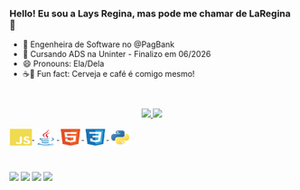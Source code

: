 ### Hello! Eu sou a Lays Regina, mas pode me chamar de LaRegina  👋


- 🔭 Engenheira de Software no @PagBank
- 🌱 Cursando ADS na Uninter - Finalizo em 06/2026
- 😄 Pronouns: Ela/Dela
- ☕🍺 Fun fact: Cerveja e café é comigo mesmo!

##

<div>
  <br><a href="https://beacons.ai/laregn">
  <center><img height="160em" src="https://github-readme-stats.vercel.app/api?username=laregn&show_icons=false&theme=midnight-purple&include_all_commits-true&count_private=true">
  <img height="160em" src="https://github-readme-stats.vercel.app/api/top-langs/?username=laregn&layout=compact&langs_count=16&theme=midnight-purple"></center>
  
</div>


<div style="display: inline_block"><br>
  <img align="center" alt="laregn-Js" height="30" width="40" src="https://raw.githubusercontent.com/devicons/devicon/master/icons/javascript/javascript-plain.svg">
  <img align="center" alt="laregn-Java" height="30" width="40" src="https://raw.githubusercontent.com/devicons/devicon/master/icons/java/java-original.svg">
  <img align="center" alt="laregn-HTML" height="30" width="40" src="https://raw.githubusercontent.com/devicons/devicon/master/icons/html5/html5-original.svg">
  <img align="center" alt="laregn-CSS" height="30" width="40" src="https://raw.githubusercontent.com/devicons/devicon/master/icons/css3/css3-original.svg">
  <img align="center" alt="laregn-Python" height="30" width="40" src="https://raw.githubusercontent.com/devicons/devicon/master/icons/python/python-original.svg">
  <br><br>
</div>

##

<div> 
  <a href="https://instagram.com/laysregina" target="_blank"><img src="https://img.shields.io/badge/-Instagram-%23E4405F?style=for-the-badge&logo=instagram&logoColor=white" target="_blank"></a>
 <a href="https://discord.gg/laysregn" target="_blank"><img src="https://img.shields.io/badge/Discord-7289DA?style=for-the-badge&logo=discord&logoColor=white" target="_blank"></a> 
  <a href="mailto:lays.lays99@outlook.com"><img src="https://img.shields.io/badge/Microsoft_Outlook-0078D4?style=for-the-badge&logo=microsoft-outlook&logoColor=white" target="_blank"></a>
  <a href="https://www.linkedin.com/in/laysregn" target="_blank"><img src="https://img.shields.io/badge/-LinkedIn-%230077B5?style=for-the-badge&logo=linkedin&logoColor=white" target="_blank"></a> 
</div>
